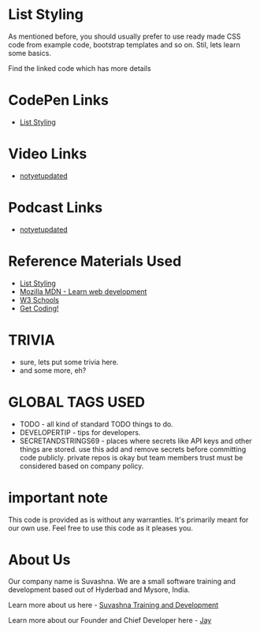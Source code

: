 # List Styling

As mentioned before, you should usually prefer to use ready made CSS code from example code, bootstrap templates and so on. Stil, lets learn some basics. 

Find the linked code which has more details

# CodePen Links

* [List Styling](https://codepen.io/jay-pancodu/pen/xxZrwdg)

# Video Links

* [notyetupdated](Link)

# Podcast Links

* [notyetupdated](Link)

# Reference Materials Used 

* [List Styling](https://developer.mozilla.org/en-US/docs/Learn/CSS/Styling_text/Styling_lists)
* [Mozilla MDN - Learn web development](https://developer.mozilla.org/en-US/docs/Learn)
* [W3 Schools](https://www.w3schools.com)
* [Get Coding!](https://getcodingkids.com/missions/)

# TRIVIA 

* sure, lets put some trivia here.
* and some more, eh?

# GLOBAL TAGS USED

* TODO - all kind of standard TODO things to do. 
* DEVELOPERTIP - tips for developers.
* SECRETANDSTRINGS69 - places where secrets like API keys and other things are stored. use this add and remove secrets before committing code publicly. private repos is okay but team members trust must be considered based on company policy. 

# important note 

This code is provided as is without any warranties. It's primarily meant for our own use. Feel free to use this code as it pleases you.

# About Us

Our company name is Suvashna. We are a small software training and development based out of Hyderbad and Mysore, India. 

Learn more about us here - [Suvashna Training and Development](https://suvashna.com)

Learn more about our Founder and Chief Developer here - [Jay](http://thechalakas.com)